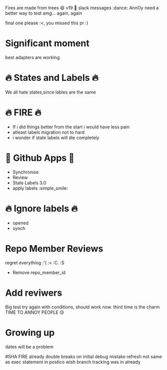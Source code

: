 Fires are made from trees :smile: v19 :tada: slack messages :dance: AnnOy need a better way to test amg... again, again


final one please :<, you missed this pr :)

# Significant moment
 best adapters are working.

# :fire: States and Labels :fire:

We all hate states,since lables are the same

# :fire: FIRE :fire:

- If i did things better from the start i would have less pain
- atleast labels migration not to hard
- i wonder if state labels will die completely

# :palm_tree:  Github Apps :palm_tree:
 - Synchronise
 - Review
 - State Labels 3.0
 - apply labels :simple_smile:


# :fire: Ignore labels :fire:
 - opened
 - synch

 # Repo Member Reviews
 regret everything :'(     :<    :C.  :S
 - Remove repo_member_id


 # Add reviwers
 Big test try again
 with conditions, should work now. third time is the charm
 TIME TO ANNOY PEOPLE :cry:


# Growing up
dates will be a problem

#SHA FIRE
already double
breaks on initial
debug mistake refresh not same as exec statement in postico
wish branch tracking was in already
